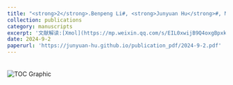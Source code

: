 ```yaml
---
title: "<strong>2</strong>.Benpeng Li#, <strong>Junyuan Hu</strong>#, Minghong Liao, Qin Xiong, Yaqi Zhang, Yonggui Robin Chi, Xinglong Zhang\\*, Xingxing Wu\\*,Catalyst Control over S (IV)-stereogenicity via Carbene-derived Sulfinyl Azolium Intermediates,<strong>J. Am. Chem. Soc.</strong> 2024, 146, 25350−25360."
collection: publications
category: manuscripts
excerpt: '文献解读:[Xmol](https://mp.weixin.qq.com/s/EIL0xwijB9Q4oxgBpxkFcA)、[化学深耕堂](https://mp.weixin.qq.com/s/HQ0AAIaInKfyzU3stLTdbQ)'
date: 2024-9-2
paperurl: 'https://junyuan-hu.github.io/publication_pdf/2024-9-2.pdf'
---
```

<img src="https://junyuan-hu.github.io/images/publication_2024-9-2.jpeg" alt="TOC Graphic" style="max-width: 400px; margin-top: 20px;">

